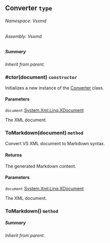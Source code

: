 <a name='T-Vsxmd-Converter'></a>
## Converter `type`

###### Namespace:  Vsxmd

###### Assembly:  Vsxmd

##### Summary

*Inherit from parent.*

<a name='M-Vsxmd-Converter-#ctor-System-Xml-Linq-XDocument-'></a>
### #ctor(document) `constructor`

Initializes a new instance of the [Converter](/Vsxmd/Converter.md/#T-Vsxmd-Converter) class.

#### Parameters

`document`  [System.Xml.Linq.XDocument](http://msdn.microsoft.com/query/dev14.query?appId=Dev14IDEF1&l=EN-US&k=k:System.Xml.Linq.XDocument)  

The XML document.

<a name='M-Vsxmd-Converter-ToMarkdown-System-Xml-Linq-XDocument-'></a>
### ToMarkdown(document) `method`

Convert VS XML document to Markdown syntax.

#### Returns





The generated Markdown content.

#### Parameters

`document`  [System.Xml.Linq.XDocument](http://msdn.microsoft.com/query/dev14.query?appId=Dev14IDEF1&l=EN-US&k=k:System.Xml.Linq.XDocument)  

The XML document.

<a name='M-Vsxmd-Converter-ToMarkdown'></a>
### ToMarkdown() `method`

##### Summary

*Inherit from parent.*
